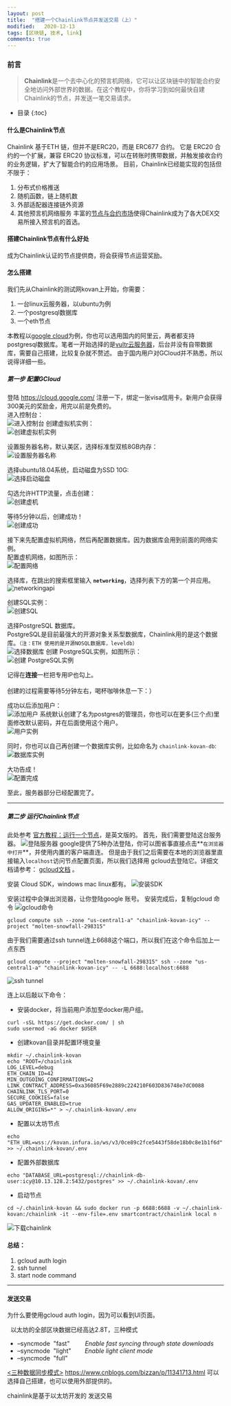 ```yaml
---
layout: post
title:  "搭建一个Chainlink节点并发送交易（上）"
modified:   2020-12-13
tags: [区块链, 技术, link]
comments: true
---
```


### 前言
> **Chainlink**是一个去中心化的预言机网络，它可以让区块链中的智能合约安全地访问外部世界的数据。在这个教程中，你将学习到如何最快自建Chainlink的节点，并发送一笔交易请求。

* 目录
{:toc}


#### 什么是Chainlink节点
Chainlink 基于ETH 链，但并不是ERC20，而是 ERC677 合约。
它是 ERC20 合约的一个扩展，兼容 ERC20 协议标准，可以在转账时携带数据，并触发接收合约的业务逻辑，扩大了智能合约的应用场景。
目前，Chainlink已经能实现的包括但不限于：
1. 分布式价格推送
2. 随机函数，链上随机数
3. 外部适配器连接链外资源
4. 其他预言机网络服务
丰富的[节点与合约市场](https://market.link/)使得Chainlink成为了各大DEX交易所接入预言机的首选。

#### 搭建Chainlink节点有什么好处
成为Chainlink认证的节点提供商，将会获得节点运营奖励。

#### 怎么搭建
我们先从Chainlink的测试网kovan上开始，你需要：
1. 一台linux云服务器，以ubuntu为例 
2. 一个postgresql数据库
3. 一个eth节点

<!--more-->

本教程以[google cloud](https://cloud.google.com/)为例，你也可以选用国内的阿里云，两者都支持postgresql数据库。笔者一开始选择的是[vultr云服务器](http://vultr.com/)，后台并没有自带数据库，需要自己搭建，比较复杂就不赘述。
由于国内用户对GCloud并不熟悉，所以说得详细一些。

##### 第一步 配置GCloud  

登陆 https://cloud.google.com/ 注册一下，绑定一张visa信用卡。新用户会获得300美元的奖励金，用完以前是免费的。  
进入控制台：  
![进入控制台](/img/link/1.png)
创建虚拟机实例：  
![创建虚拟机实例](/img/link/2.png)

设置服务器名称，默认美区，选择标准型双核8GB内存：  
![设置服务器名称](/img/link/4.png)

选择ubuntu18.04系统，启动磁盘为SSD 10G:  
![选择启动磁盘](/img/link/5.png)

勾选允许HTTP流量，点击创建：  
![创建虚机](/img/link/6.png)

等待5分钟以后，创建成功！  
![创建成功](/img/link/7.png)  

接下来先配置虚拟机网络，然后再配置数据库。因为数据库会用到前面的网络实例。  
配置虚机网络，如图所示：  
![配置网络](/img/link/10.png)

选择库，在跳出的搜索框里输入 **`networking`**，选择列表下方的第一个并应用。  
![networkingapi](/img/link/10_1.png)  

创建SQL实例：  
![创建SQL](/img/link/9.png)

选择PostgreSQL 数据库。  
PostgreSQL是目前最强大的开源对象关系型数据库，Chainlink用的是这个数据库。`（注：ETH 使用的是开源NOSQL数据库，leveldb）`  
![选择数据库](/img/link/11.png)
创建 PostgreSQL实例，如图所示：  
![创建 PostgreSQL实例](/img/link/12.png)

记得在**连接**一栏把专用IP也勾上。  
<br>
创建的过程需要等待5分钟左右，喝杯咖啡休息一下：）

成功以后添加用户：  
![添加用户](/img/link/15.png)
系统默认创建了名为postgres的管理员，你也可以在更多(三个点)里面修改默认密码，并在后面使用这个用户。  
![用户实例](/img/link/16.png)

同时，你也可以自己再创建一个数据库实例，比如命名为 `chainlink-kovan-db`:  
![数据库实例](/img/link/17.png)

大功告成！  
![配置完成](/img/link/17_1.png)

至此，服务器部分已经配置完了。  

* * *
##### 第二步 运行Chainlink节点

此处参考 [官方教程：运行一个节点](https://docs.chain.link/docs/running-a-chainlink-node)，是英文版的。
首先，我们需要登陆这台服务器。
![登陆服务器](/img/link/21_0.png)
google提供了5种办法登陆，你可以图省事直接点击**`在浏览器中打开`**，并使用内置的客户端直连。
但是由于我们之后需要在本地的浏览器里直接输入`localhost`访问节点配置页面，所以我们选择用 gcloud去登陆它。详细文档请参考： [gcloud文档](https://cloud.google.com/compute/docs/gcloud-compute) 。  

安装 Cloud SDK，windows mac linux都有。
![安装SDK](/img/link/21.png)

安装过程中会弹出浏览器，让你登陆google 账号。
安装完成后，复制gcloud 命令
![gcloud命令](/img/link/21_1.png)

```
gcloud compute ssh --zone "us-central1-a" "chainlink-kovan-icy" --project "molten-snowfall-298315"
```
由于我们需要通过ssh tunnel连上6688这个端口，所以我们在这个命令后加上一点东西
```
gcloud compute --project "molten-snowfall-298315" ssh --zone "us-central1-a" "chainlink-kovan-icy" -- -L 6688:localhost:6688
```
![ssh tunnel](/img/link/21_2.png)

连上以后敲以下命令：
* 安装docker，将当前用户添加至docker用户组。
```
curl -sSL https://get.docker.com/ | sh
sudo usermod -aG docker $USER
```
* 创建kovan目录并配置环境变量
```
mkdir ~/.chainlink-kovan
echo "ROOT=/chainlink
LOG_LEVEL=debug
ETH_CHAIN_ID=42
MIN_OUTGOING_CONFIRMATIONS=2
LINK_CONTRACT_ADDRESS=0xa36085F69e2889c224210F603D836748e7dC0088
CHAINLINK_TLS_PORT=0
SECURE_COOKIES=false
GAS_UPDATER_ENABLED=true
ALLOW_ORIGINS=*" > ~/.chainlink-kovan/.env
```

* 配置以太坊节点

```
echo "ETH_URL=wss://kovan.infura.io/ws/v3/0ce89c2fce5443f58de18b0c8e1b1f6d" >> ~/.chainlink-kovan/.env
```

* 配置外部数据库
```
echo "DATABASE_URL=postgresql://chainlink-db-user:icy@10.13.128.2:5432/postgres" >> ~/.chainlink-kovan/.env
```

* 启动节点
```
cd ~/.chainlink-kovan && sudo docker run -p 6688:6688 -v ~/.chainlink-kovan:/chainlink -it --env-file=.env smartcontract/chainlink local n
```
![下载chainlink](/img/link/28.png)



#### 
#### 总结：
1. gcloud auth login
2. ssh tunnel
3. start node command


* * *


#### 发送交易


为什么要使用gcloud auth login，因为可以看到UI页面。

&nbsp;&nbsp;以太坊的全部区块数据已经高达2.8T，三种模式
*   –syncmode  "fast"         _Enable fast syncing through state downloads_
*   –syncmode  "light"        _Enable light client mode_
* –syncmode  "full"


[\<三种数据同步模式\>](https://www.cnblogs.com/bizzan/p/11341713.html)
https://www.cnblogs.com/bizzan/p/11341713.html
可以选择自己搭建，也可以使用外部提供的。

chainlink是基于以太坊开发的
发送交易